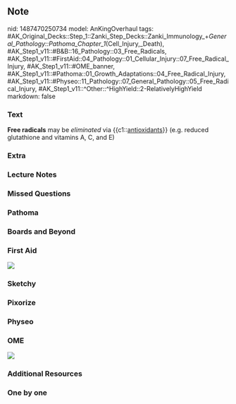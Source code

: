 ## Note
nid: 1487470250734
model: AnKingOverhaul
tags: #AK_Original_Decks::Step_1::Zanki_Step_Decks::Zanki_Immunology_+_General_Pathology::Pathoma_Chapter_1_(Cell_Injury,_Death), #AK_Step1_v11::#B&B::16_Pathology::03_Free_Radicals, #AK_Step1_v11::#FirstAid::04_Pathology::01_Cellular_Injury::07_Free_Radical_Injury, #AK_Step1_v11::#OME_banner, #AK_Step1_v11::#Pathoma::01_Growth_Adaptations::04_Free_Radical_Injury, #AK_Step1_v11::#Physeo::11_Pathology::07_General_Pathology::05_Free_Radical_Injury, #AK_Step1_v11::^Other::^HighYield::2-RelativelyHighYield
markdown: false

### Text
<div>
  <b>Free radicals</b> may be <i>eliminated</i> via
  {{c1::<u>antioxidants</u>}} (e.g. reduced glutathione and
  vitamins A, C, and E)
</div>

### Extra


### Lecture Notes


### Missed Questions


### Pathoma


### Boards and Beyond


### First Aid
<img src="tmpkxdcJT.png">

### Sketchy


### Pixorize


### Physeo


### OME
<div class="ome-widget">
  <a href="https://onlinemeded.org?ref=anki"><img src=
  "_OME_AnkiFlashcards_General_4.png"></a>
</div>

### Additional Resources


### One by one

